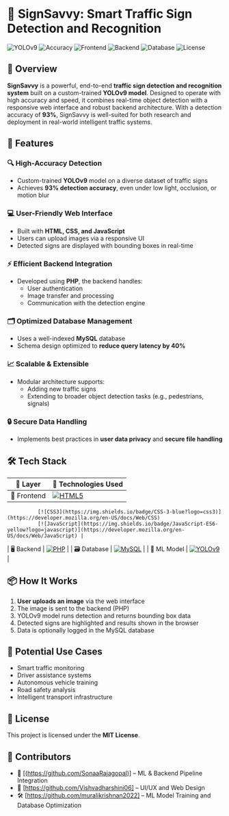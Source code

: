 # 🚦 SignSavvy: Smart Traffic Sign Detection and Recognition

![YOLOv9](https://img.shields.io/badge/Model-YOLOv9-red)
![Accuracy](https://img.shields.io/badge/Accuracy-93%25-brightgreen)
![Frontend](https://img.shields.io/badge/Frontend-HTML%2FCSS%2FJS-blue)
![Backend](https://img.shields.io/badge/Backend-PHP-orange)
![Database](https://img.shields.io/badge/Database-MySQL-yellow)
![License](https://img.shields.io/badge/License-MIT-green)



## 🚀 Overview

**SignSavvy** is a powerful, end-to-end **traffic sign detection and recognition system** built on a custom-trained **YOLOv9 model**. Designed to operate with high accuracy and speed, it combines real-time object detection with a responsive web interface and robust backend architecture. With a detection accuracy of **93%**, SignSavvy is well-suited for both research and deployment in real-world intelligent traffic systems.



## 🌟 Features

### 🔍 High-Accuracy Detection
- Custom-trained **YOLOv9** model on a diverse dataset of traffic signs  
- Achieves **93% detection accuracy**, even under low light, occlusion, or motion blur  

### 💻 User-Friendly Web Interface
- Built with **HTML, CSS, and JavaScript**
- Users can upload images via a responsive UI
- Detected signs are displayed with bounding boxes in real-time  

### ⚡ Efficient Backend Integration
- Developed using **PHP**, the backend handles:
  - User authentication
  - Image transfer and processing
  - Communication with the detection engine  

### 🗂️ Optimized Database Management
- Uses a well-indexed **MySQL** database  
- Schema design optimized to **reduce query latency by 40%**

### 📈 Scalable & Extensible
- Modular architecture supports:
  - Adding new traffic signs
  - Extending to broader object detection tasks (e.g., pedestrians, signals)

### 🔒 Secure Data Handling
- Implements best practices in **user data privacy** and **secure file handling**



## 🛠️ Tech Stack

| 🧩 Layer     | 🚀 Technologies Used                                                                 |
|-------------|----------------------------------------------------------------------------------------|
| 🎨 Frontend | [![HTML5](https://img.shields.io/badge/HTML-5-orange?logo=html5)](https://developer.mozilla.org/en-US/docs/Web/HTML)  
              [![CSS3](https://img.shields.io/badge/CSS-3-blue?logo=css3)](https://developer.mozilla.org/en-US/docs/Web/CSS)  
              [![JavaScript](https://img.shields.io/badge/JavaScript-ES6-yellow?logo=javascript)](https://developer.mozilla.org/en-US/docs/Web/JavaScript) |
| 🖥️ Backend   | [![PHP](https://img.shields.io/badge/PHP-7.4-purple?logo=php)](https://www.php.net/) |
| 🗃️ Database | [![MySQL](https://img.shields.io/badge/MySQL-8.0-blue?logo=mysql)](https://www.mysql.com/) |
| 🤖 ML Model | [![YOLOv9](https://img.shields.io/badge/YOLO-v9-red)](https://github.com/WongKinYiu/yolov9) |




## 📦 How It Works

1. **User uploads an image** via the web interface
2. The image is sent to the backend (PHP)
3. YOLOv9 model runs detection and returns bounding box data
4. Detected signs are highlighted and results shown in the browser
5. Data is optionally logged in the MySQL database



## 🧠 Potential Use Cases

- Smart traffic monitoring
- Driver assistance systems
- Autonomous vehicle training
- Road safety analysis
- Intelligent transport infrastructure



## 📄 License

This project is licensed under the **MIT License**.



## 🙌 Contributors

- 🚀 [(https://github.com/SonaaRajagopal)] – ML & Backend Pipeline Integration  
- 🎨 [https://github.com/Vishvadharshini06] – UI/UX and Web Design  
- 🛠️ [https://github.com/muralikrishnan2022] – ML Model Training and Database Optimization



